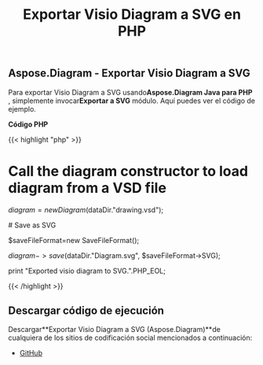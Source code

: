 ﻿---
title: Exportar Visio Diagram a SVG en PHP
type: docs
weight: 50
url: /es/java/export-visio-diagram-to-svg-in-php/
---
## **Aspose.Diagram - Exportar Visio Diagram a SVG**
 Para exportar Visio Diagram a SVG usando**Aspose.Diagram Java para PHP** , simplemente invocar**Exportar a SVG** módulo. Aquí puedes ver el código de ejemplo.

**Código PHP**

{{< highlight "php" >}}

 # Call the diagram constructor to load diagram from a VSD file

$diagram = new Diagram($dataDir."drawing.vsd");

\# Save as SVG

$saveFileFormat=new SaveFileFormat();

$diagram->save($dataDir."Diagram.svg", $saveFileFormat->SVG);

print "Exported visio diagram to SVG.".PHP_EOL;

{{< /highlight >}}
## **Descargar código de ejecución**
 Descargar**Exportar Visio Diagram a SVG (Aspose.Diagram)**de cualquiera de los sitios de codificación social mencionados a continuación:

- [GitHub](https://github.com/asposediagram/Aspose.Diagram-for-Java/blob/master/Plugins/Aspose_Diagram_Java_for_PHP/src/aspose/diagram/LoadingSavingandConverting/ExportToSvg.php)
